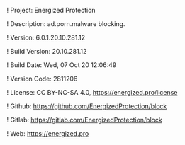 ! Project: Energized Protection

! Description: ad.porn.malware blocking.

! Version: 6.0.1.20.10.281.12

! Build Version: 20.10.281.12

! Build Date: Wed, 07 Oct 20 12:06:49

! Version Code: 2811206

! License: CC BY-NC-SA 4.0, https://energized.pro/license

! Github: https://github.com/EnergizedProtection/block

! Gitlab: https://gitlab.com/EnergizedProtection/block


! Web: https://energized.pro
